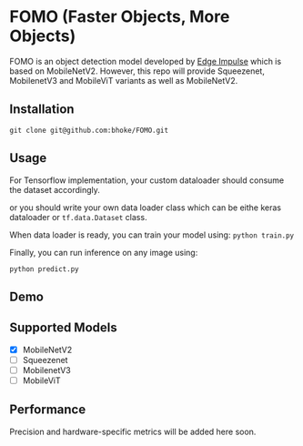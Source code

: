 # FOMO (Faster Objects, More Objects)
FOMO is an object detection model developed by [Edge Impulse](https://docs.edgeimpulse.com/docs/edge-impulse-studio/learning-blocks/object-detection/fomo-object-detection-for-constrained-devices) which is based on MobileNetV2.
However, this repo will provide Squeezenet, MobilenetV3 and MobileViT variants as well as MobileNetV2.

## Installation
`git clone git@github.com:bhoke/FOMO.git`

## Usage
For Tensorflow implementation, your custom dataloader should consume the dataset accordingly.

or you should write your own data loader class which can be eithe keras dataloader or `tf.data.Dataset` class.

When data loader is ready, you can train your model using:
`python train.py`

Finally, you can run inference on any image using:

`python predict.py`

## Demo


## Supported Models
- [x] MobileNetV2
- [ ] Squeezenet
- [ ] MobilenetV3
- [ ] MobileViT

## Performance
Precision and hardware-specific metrics will be added here soon.

